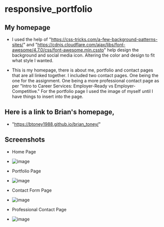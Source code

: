 # responsive_portfolio

## My homepage

* I used the help of "https://css-tricks.com/a-few-background-patterns-sites/" and "https://cdnjs.cloudflare.com/ajax/libs/font-awesome/4.7.0/css/font-awesome.min.cssto" help design the background and social media icon. Altering the color and design to fit what style I wanted.

* This is my homepage, there is about me, portfolio and contact pages that are all linked together. I included two contact pages. One being the one for the assignment. One being a more professional contact page as per "Intro to Career Services: Employer-Ready vs Employer-Competitive." For the portfolio page I used the image of myself until I have things to insert into the page.

## Here is a link to Brian's homepage, 

* "https://btoney1988.github.io/brian_toney/"


## Screenshots

 *  Home Page
  - ![image](https://user-images.githubusercontent.com/68873509/90903771-6c52f200-e39c-11ea-890c-7c4d9d674323.png)

 * Portfolio Page
 - ![image](https://user-images.githubusercontent.com/68873509/90903818-7ecd2b80-e39c-11ea-9a60-f4afab0f4849.png)

 * Contact Form Page
  - ![image](https://user-images.githubusercontent.com/68873509/90903917-99070980-e39c-11ea-850c-f4c312252708.png)

 * Professional Contact Page
  - ![image](https://user-images.githubusercontent.com/68873509/90904033-c0f66d00-e39c-11ea-8b7a-c97b98f2fa6f.png)




